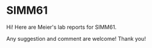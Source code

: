 # SIMM61
Hi!
Here are Meier's lab reports for SIMM61.

Any suggestion and comment are welcome!
Thank you!
